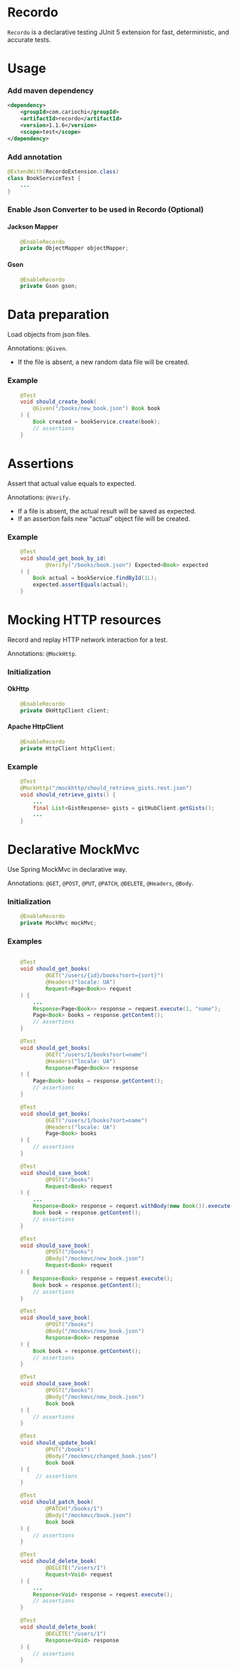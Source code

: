# Recordo
`Recordo` is a declarative testing JUnit 5 extension for fast, deterministic, and accurate tests.

# Usage
### Add maven dependency
```xml
<dependency>
    <groupId>com.cariochi</groupId>
    <artifactId>recordo</artifactId>
    <version>1.1.6</version>
    <scope>test</scope>
</dependency>
```

### Add annotation

```java
@ExtendWith(RecordoExtension.class)
class BookServiceTest {
    ...
}
```

### Enable Json Converter to be used in Recordo (Optional)  

#### Jackson Mapper

```java
    @EnableRecordo
    private ObjectMapper objectMapper;
```

#### Gson

```java
    @EnableRecordo
    private Gson gson;
```

# Data preparation

Load objects from json files. 

Annotations: `@Given`.

- If the file is absent, a new random data file will be created.

### Example

```java
    @Test
    void should_create_book(
        @Given("/books/new_book.json") Book book
    ) {
        Book created = bookService.create(book);
        // assertions
    }
```

# Assertions 

Assert that actual value equals to expected.

Annotations: `@Verify`. 

- If a file is absent, the actual result will be saved as expected.
- If an assertion fails new "actual" object file will be created.

### Example

```java
    @Test
    void should_get_book_by_id(
            @Verify("/books/book.json") Expected<Book> expected
    ) {
        Book actual = bookService.findById(1L);
        expected.assertEquals(actual);
    }
```

# Mocking HTTP resources

Record and replay HTTP network interaction for a test.

Annotations: `@MockHttp`.

### Initialization

#### OkHttp

```java
    @EnableRecordo
    private OkHttpClient client;
```

#### Apache HttpClient

```java
    @EnableRecordo
    private HttpClient httpClient;
```

### Example

```java
    @Test
    @MockHttp("/mockhttp/should_retrieve_gists.rest.json")
    void should_retrieve_gists() {
        ...
        final List<GistResponse> gists = gitHubClient.getGists();
        ...
    }
```

# Declarative MockMvc

Use Spring MockMvc in declarative way.

Annotations: `@GET`, `@POST`, `@PUT`, `@PATCH`, `@DELETE`, `@Headers`, `@Body`.

### Initialization
```java
    @EnableRecordo
    private MockMvc mockMvc;
```

### Examples

```java

    @Test
    void should_get_books(
            @GET("/users/{id}/books?sort={sort}")                                                   
            @Headers("locale: UA") 
            Request<Page<Book>> request
    ) {
        ...
        Response<Page<Book>> response = request.execute(1, "name");
        Page<Book> books = response.getContent();
        // assertions
    }

    @Test
    void should_get_books(
            @GET("/users/1/books?sort=name") 
            @Headers("locale: UA") 
            Response<Page<Book>> response
    ) {
        Page<Book> books = response.getContent();
        // assertions
    }

    @Test
    void should_get_books(
            @GET("/users/1/books?sort=name") 
            @Headers("locale: UA") 
            Page<Book> books
    ) {
        // assertions
    }

    @Test
    void should_save_book(
            @POST("/books") 
            Request<Book> request
    ) {
        ...
        Response<Book> response = request.withBody(new Book()).execute();
        Book book = response.getContent();
        // assertions
    }

    @Test
    void should_save_book(
            @POST("/books") 
            @Body("/mockmvc/new_book.json") 
            Request<Book> request
    ) {
        Response<Book> response = request.execute();
        Book book = response.getContent();
        // assertions
    }

    @Test
    void should_save_book(
            @POST("/books") 
            @Body("/mockmvc/new_book.json") 
            Response<Book> response
    ) {
        Book book = response.getContent();
        // assertions
    }

    @Test
    void should_save_book(
            @POST("/books") 
            @Body("/mockmvc/new_book.json") 
            Book book
    ) {
        // assertions
    }

    @Test
    void should_update_book(
            @PUT("/books") 
            @Body("/mockmvc/changed_book.json") 
            Book book
    ) {
         // assertions
    }

    @Test
    void should_patch_book(
            @PATCH("/books/1") 
            @Body("/mockmvc/book.json") 
            Book book
    ) {
        // assertions
    }

    @Test
    void should_delete_book(
            @DELETE("/users/1") 
            Request<Void> request
    ) {
        ...
        Response<Void> response = request.execute();
        // assertions
    }

    @Test
    void should_delete_book(
            @DELETE("/users/1") 
            Response<Void> response
    ) {
        // assertions
    }

```
